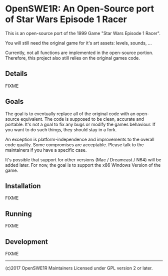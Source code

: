 # OpenSWE1R: An Open-Source port of Star Wars Episode 1 Racer

This is an open-source port of the 1999 Game "Star Wars Episode 1 Racer".

You will still need the original game for it's art assets: levels, sounds, ...

Currently, not all functions are implemented in the open-source portion.
Therefore, this project also still relies on the original games code.

## Details

FIXME

## Goals

The goal is to eventually replace all of the original code with an open-source equivalent.
The code is supposed to be clean, accurate and portable.
It's not a goal to fix any bugs or modify the games behaviour.
If you want to do such things, they should stay in a fork.

An exception is platform-independence and improvements to the overall code quality.
Some compromises are acceptable.
Please talk to the maintainers if you have a specific case.

It's possible that support for other versions (Mac / Dreamcast / N64) will be added later.
For now, the goal is to support the x86 Windows Version of the game.

## Installation

FIXME

## Running

FIXME

## Development

FIXME

---

(c)2017 OpenSWE1R Maintainers
Licensed under GPL version 2 or later.
